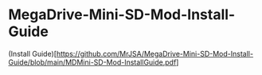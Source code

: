 # MegaDrive-Mini-SD-Mod-Install-Guide

(Install Guide)[https://github.com/MrJSA/MegaDrive-Mini-SD-Mod-Install-Guide/blob/main/MDMini-SD-Mod-InstallGuide.pdf]
